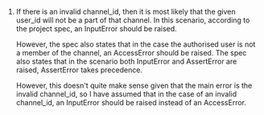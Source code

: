 1. If there is an invalid channel_id, then it is most likely that the given
   user_id will not be a part of that channel. In this scenario, according to
   the project spec, an InputError should be raised.

   However, the spec also states that in the case the authorised user
   is not a member of the channel, an AccessError should be raised. The spec 
   also states that in the scenario both InputError and AssertError are raised,
   AssertError takes precedence. 

   However, this doesn't quite make sense given that the main error is the 
   invalid channel_id, so I have assumed that in the case of an invalid
   channel_id, an InputError should be raised instead of an AccessError.